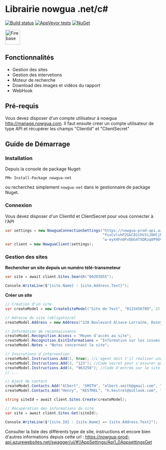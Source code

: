 # Librairie nowgua .net/c#

[![Build status](https://ci.appveyor.com/api/projects/status/ttnbnp2o86rq841t?svg=true)](https://ci.appveyor.com/project/mabelanski/nowgua-net) [![AppVeyor tests](https://img.shields.io/appveyor/tests/mabelanski/nowgua-net.svg)](https://ci.appveyor.com/project/mabelanski/nowgua-net) [![NuGet](https://img.shields.io/nuget/v/nowgua-net.svg)](https://www.nuget.org/packages/nowgua-net/)

<img src="https://www.nowgua.com/wp-content/uploads/2017/12/logo-nowgua-B-to-C-déclinaison.png" height="48px" alt="Firebase"/><br/>

## Fonctionnalités
* Gestion des sites 
* Gestion des intervetions
* Moteur de recherche
* Download des images et vidéos du rapport
* WebHook

## Pré-requis
Vous devez disposer d'un compte utilisateur à nowgua http://manage.nowgua.com. Il faut ensuite créer un compte utilisateur de type API et récupérer les champs "ClientId" et "ClientSecret"

## Guide de Démarrage

### Installation

Depuis la console de package Nuget: 

	PM> Install-Package nowgua-net

ou recherchez simplement `nowgua-net` dans le gestionnaire de package Nuget.

### Connexion

Vous devez disposer d'un ClientId et ClientSecret pour vous connecter à l'API 

```csharp
var settings = new NowguaConnectionSettings("https://nowgua-prod-api.azurewebsites.net",
                                            "fsxCvlvhP2GkC82ihU3iJ0HljNpICAtn",
                                            "w-eyX4Fn0FxObG4TXDRzq8P9UV9OeVGq02bgSvq7uOrLxVYwbKIfPXQPwaWSRktM");
var client = new NowguaClient(settings);
```

### Gestion des sites 

**Rechercher un site depuis un numéro télé-transmeteur**


```csharp
var site = await client.Sites.Search("00203855");

Console.WriteLine($"{site.Name} : {site.Address.Text}");
```


**Créer un site**


```csharp
// Création d'un site
var createModel = new CreateSiteModel("Site de Test", "0123456789", 2);

// Adresse du site (obligatoire)
createModel.Address = new Address("228 Boulevard Alsace-Lorraine, Rosny-sous-Bois, France", 48.882485, 2.494292);

// Information de reconnaissance 
createModel.Recognition.Access = "Moyen d'accès au site";
createModel.Recognition.ExitInformations = "Information sur les issues du site";
createModel.Notes = "Notes concernant le site";

// Inscrutions d'intervention
createModel.Instructions.Add(1, true); //L'agent doit t'il réaliser une ronde extérieure
createModel.Instructions.Add(3, "123"); //Code secret pour s'assurer que c'est bien le client
createModel.Instructions.Add(4, "963258"); //Code d'entrée sur le site
// ...

// Ajout de contact 
createModel.Contacts.Add("Albert", "SMITH", "albert.smith@gmail.com", "+33600000000", true); // reception automatique des rapports d'intervention du site
createModel.Contacts.Add("Henry", "KESTREL", "h.kestrel@outlook.com", "+33600000000", false);

string siteId = await client.Sites.Create(createModel);

// Récupération des informations du site 
var site = await client.Sites.Get(siteId);

Console.WriteLine($"{site.Id} : {site.Name} => {site.Address.Text}");
```

Consulter la liste des différents type de site, instructions et encore bien d'autres informations depuis cette url : https://nowgua-prod-api.azurewebsites.net/swagger/ui/#!/AppSettings/Api1_0AppsettingsGet



